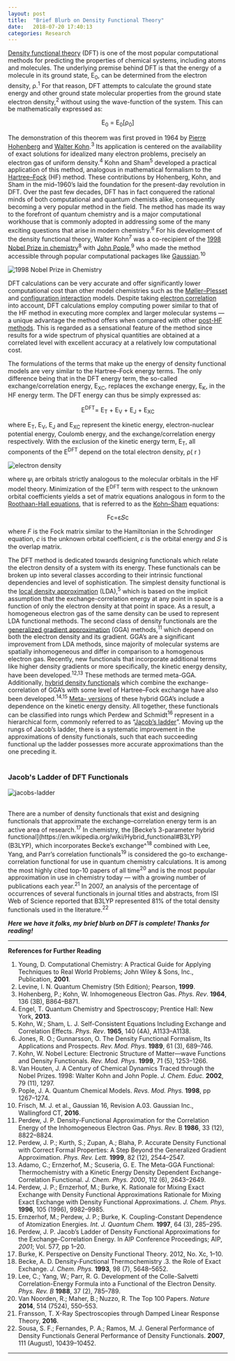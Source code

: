 ```yaml
---
layout: post
title:  "Brief Blurb on Density Functional Theory"
date:   2018-07-20 17:40:13
categories: Research
---
```





[Density functional theory](https://en.wikipedia.org/wiki/Density_functional_theory) (DFT) is one of the most popular computational methods for predicting the properties of chemical systems, including atoms and molecules. The underlying premise behind DFT is that the energy of a molecule in its ground state, E<sub>0</sub>, can be determined from the electron density, ρ.<sup>1</sup> For that reason, DFT attempts to calculate the ground state energy and other ground state molecular properties from the ground state electron density,<sup>2</sup> without using the wave-function of the system. This can be mathematically expressed as:  

<p align="center">
E<sub>0</sub> = E<sub>0</sub>[ρ<sub>0</sub>]
</p>


The demonstration of this theorem was first proved in 1964 by [Pierre Hohenberg](https://en.wikipedia.org/wiki/Pierre_Hohenberg) and [Walter Kohn](https://en.wikipedia.org/wiki/Walter_Kohn).<sup>3</sup> Its application is centered on the availability of exact solutions for idealized many electron problems, precisely an electron gas of uniform density.<sup>4</sup> Kohn and Sham<sup>5</sup> developed a practical application of this method, analogous in mathematical formalism to the [Hartree–Fock](https://en.wikipedia.org/wiki/Hartree%E2%80%93Fock_method) (HF) method. These contributions by Hohenberg, Kohn, and Sham in the mid–1960’s laid the foundation for the present-day revolution in DFT. Over the past few decades, DFT has in fact conquered the rational minds of both computational and quantum chemists alike, consequently becoming a very popular method in the field. The method has made its way to the forefront of quantum chemistry and is a major computational workhouse that is commonly adopted in addressing some of the many exciting questions that arise in modern chemistry.<sup>6</sup> For his development of the density functional theory, Walter Kohn<sup>7</sup> was a co-recipient of the [1998 Nobel Prize in chemistry](https://www.nobelprize.org/nobel_prizes/chemistry/laureates/1998/)<sup>8</sup> with [John Pople](https://en.wikipedia.org/wiki/John_Pople),<sup>9</sup> who made the method accessible through popular computational packages like [Gaussian](http://gaussian.com/).<sup>10</sup>

![1998 Nobel Prize in Chemistry](../../images/nobel-prize_1998.png)

DFT calculations can be very accurate and offer significantly lower computational cost than other model chemistries such as the [Møller–Plesset](https://en.wikipedia.org/wiki/M%C3%B8ller%E2%80%93Plesset_perturbation_theory) and [configuration interaction](https://en.wikipedia.org/wiki/Configuration_interaction) models. Despite taking [electron correlation](https://en.wikipedia.org/wiki/Electronic_correlation) into account, DFT calculations employ computing power similar to that of the HF method in executing more complex and larger molecular systems — a unique advantage the method offers when compared with other [post-HF methods](https://en.wikipedia.org/wiki/Post-Hartree%E2%80%93Fock). This is regarded as a sensational feature of the method since results for a wide spectrum of physical quantities are obtained at a correlated level with excellent accuracy at a relatively low computational cost.

The formulations of the terms that make up the energy of density functional models are very similar to the Hartree–Fock energy terms. The only difference being that in the DFT energy term, the so-called exchange/correlation energy, E<sub>XC</sub>, replaces the exchange energy, E<sub>K</sub>, in the HF energy term. The DFT energy can thus be simply expressed as: 

<p align="center">
E<sup>DFT</sup>= E<sub>T</sub> + E<sub>V</sub> + E<sub>J</sub> + E<sub>XC</sub>
</p>

where E<sub>T</sub>, E<sub>V</sub>, E<sub>J</sub> and E<sub>XC</sub> represent the kinetic energy, electron-nuclear potential energy, Coulomb energy, and the exchange/correlation energy respectively. With the exclusion of the kinetic energy term, E<sub>T</sub>, all components of the E<sup>DFT</sup> depend on the total electron density, ρ( r )

![electron density](../../images/e-density.png)

where 𝜓<sub>i</sub> are orbitals strictly analogous to the molecular orbitals in the HF model theory. Minimization of the E<sup>DFT</sup> term with respect to the unknown orbital coefficients yields a set of matrix equations analogous in form to the [Roothaan-Hall equations](https://en.wikipedia.org/wiki/Roothaan_equations), that is referred to as the [Kohn–Sham](https://en.wikipedia.org/wiki/Kohn%E2%80%93Sham_equations) equations: 

<p align="center">
Fc=ε𝑆c
</p>

where *F* is the Fock matrix similar to the Hamiltonian in the Schrodinger equation, 𝑐 is the unknown orbital coefficient, 𝜀 is the orbital energy and 𝑆 is the overlap matrix.

The DFT method is dedicated towards designing functionals which relate the electron density of a system with its energy. These functionals can be broken up into several classes according to their intrinsic functional dependencies and level of sophistication. The simplest density functional is the [local density approximation](https://en.wikipedia.org/wiki/Local-density_approximation) (LDA),<sup>5</sup> which is based on the implicit assumption that the exchange-correlation energy at any point in space is a function of only the electron density at that point in space. As a result, a homogeneous electron gas of the same density can be used to represent LDA functional methods. The second class of density functionals are the [generalized gradient approximation](https://en.wikipedia.org/w/index.php?title=Generalized_gradient_approximation&redirect=no) (GGA) methods,<sup>11</sup> which depend on both the electron density and its gradient. GGA’s are a significant improvement from LDA methods, since majority of molecular systems are spatially inhomogeneous and differ in comparison to a homogenous electron gas. Recently, new functionals that incorporate additional terms like higher density gradients or more specifically, the kinetic energy density, have been developed.<sup>12,13</sup> These methods are termed meta-GGA. Additionally, [hybrid density functionals](https://en.wikipedia.org/wiki/Hybrid_functional) which combine the exchange-correlation of GGA’s with some level of Hartree–Fock exchange have also been developed.<sup>14,15</sup> [Meta- versions](https://en.wikipedia.org/wiki/Hybrid_functional#Meta_hybrid_GGA) of these hybrid GGA’s include a dependence on the kinetic energy density. All together, these functionals can be classified into rungs which Perdew and Schmidt<sup>16</sup> represent in a hierarchical form, commonly referred to as “[Jacob’s ladder](https://aip.scitation.org/doi/10.1063/1.1390175)”. Moving up the rungs of Jacob’s ladder, there is a systematic improvement in the approximations of density functionals, such that each succeeding functional up the ladder possesses more accurate approximations than the one preceding it. <br />
<br />

### Jacob's Ladder of DFT Functionals

![jacobs-ladder](../../images/jacobs-ladder.png)

<br />
There are a number of density functionals that exist and designing functionals that approximate the exchange–correlation energy term is an active area of research.<sup>17</sup> In chemistry, the [Becke’s 3-parameter hybrid functional](https://en.wikipedia.org/wiki/Hybrid_functional#B3LYP) (B3LYP), which incorporates Becke’s exchange^<sup>18</sup> combined with Lee, Yang, and Parr’s correlation functionals<sup>19</sup> is considered the go-to exchange-correlation functional for use in quantum chemistry calculations. It is among the most highly cited top-10 papers of all time<sup>20</sup> and is the most popular approximation in use in chemistry today — with a growing number of publications each year.<sup>21</sup> In 2007, an analysis of the percentage of occurrences of several functionals in journal titles and abstracts, from ISI Web of Science reported that B3LYP represented 81% of the total density functionals used in the literature.<sup>22</sup>



***Here we have it folks, my brief blurb on DFT is complete! Thanks for reading!***

----------


**References for Further Reading** 

1.  Young, D. Computational Chemistry: A Practical Guide for Applying Techniques to Real World Problems; John Wiley & Sons, Inc., Publication, **2001**.
2. Levine, I. N. Quantum Chemistry (5th Edition); Pearson, **1999**.
3. Hohenberg, P.; Kohn, W. Inhomogeneous Electron Gas. *Phys. Rev*. **1964**, 136 (3B), B864–B871.
4. Engel, T. Quantum Chemistry and Spectroscopy; Prentice Hall: New York, **2013**.
5.  Kohn, W.; Sham, L. J. Self-Consistent Equations Including Exchange and Correlation Effects. *Phys. Rev*. **1965**, 140 (4A), A1133–A1138.
6.  Jones, R. O.; Gunnarsson, O. The Density Functional Formalism, Its Applications and Prospects. *Rev. Mod. Phys*. **1989**, 61 (3), 689–746.
7. Kohn, W. Nobel Lecture: Electronic Structure of Matter—wave Functions and Density Functionals. *Rev. Mod. Phys*. **1999**, 71 (5), 1253–1266.
8. Van Houten, J. A Century of Chemical Dynamics Traced through the Nobel Prizes. 1998: Walter Kohn and John Pople. *J. Chem. Educ.* **2002**, 79 (11), 1297.
9. Pople, J. A. Quantum Chemical Models. *Revs. Mod. Phys.* **1998**, pp 1267–1274.  
10.  Frisch, M. J. et al., Gaussian 16, Revision A.03. Gaussian Inc., Wallingford CT, **2016**.   
11.  Perdew, J. P. Density-Functional Approximation for the Correlation Energy of the Inhomogeneous Electron Gas. *Phys. Rev.* B **1986**, 33 (12), 8822–8824.   
12.  Perdew, J. P.; Kurth, S.; Zupan, A.; Blaha, P. Accurate Density Functional with Correct Formal Properties: A Step Beyond the Generalized Gradient Approximation. *Phys. Rev. Lett.* **1999**, 82 (12), 2544–2547.   
13.  Adamo, C.; Ernzerhof, M.; Scuseria, G. E. The Meta-GGA Functional: Thermochemistry with a Kinetic Energy Density Dependent Exchange-Correlation Functional. *J. Chem. Phys.* *2000*, 112 (6), 2643–2649.   
14.  Perdew, J. P.; Ernzerhof, M.; Burke, K. Rationale for Mixing Exact Exchange with Density Functional Approximations Rationale for Mixing Exact Exchange with Density Functional Approximations. *J. Chem. Phys.* **1996**, 105 (1996), 9982–9985. 
15. Ernzerhof, M.; Perdew, J. P.; Burke, K. Coupling-Constant Dependence of Atomization Energies. *Int. J. Quantum Chem.* **1997**, 64 (3), 285–295.
16. Perdew, J. P. Jacob’s Ladder of Density Functional Approximations for the Exchange-Correlation Energy. In AIP Conference Proceedings; AIP, *2001*; Vol. 577, pp 1–20.    
17.  Burke, K. Perspective on Density Functional Theory. 2012, No. Xc, 1–10.   
18. Becke, A. D. Density-Functional Thermochemistry .3. the Role of Exact Exchange. *J. Chem. Phys.* **1993**, 98 (7), 5648–5652.   
19.  Lee, C.; Yang, W.; Parr, R. G. Development of the Colle-Salvetti Correlation-Energy Formula into a Functional of the Electron Density. *Phys. Rev. B* **1988**, 37 (2), 785–789.   
20.  Van Noorden, R.; Maher, B.; Nuzzo, R. The Top 100 Papers. *Nature* **2014**, 514 (7524), 550–553.   
21. Fransson, T. X-Ray Spectroscopies through Damped Linear Response Theory, **2016**.  
22.  Sousa, S. F.; Fernandes, P. A.; Ramos, M. J. General Performance of Density Functionals General Performance of Density Functionals. **2007**, 111 (August), 10439–10452.

----------





 
